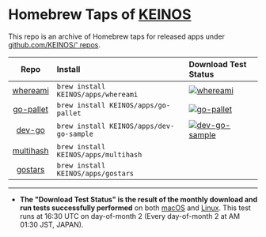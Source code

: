 # Homebrew Taps of [KEINOS](https://github.com/KEINOS/)

This repo is an archive of Homebrew taps for released apps under [github.com/KEINOS/' repos](https://github.com/KEINOS?tab=repositories).

Repo | Install | Download Test Status |
:--: | :-- | :-- |
[whereami](https://github.com/KEINOS/whereami) | `brew install KEINOS/apps/whereami` |[![whereami](https://github.com/KEINOS/homebrew-apps/actions/workflows/whereami.yml/badge.svg)](https://github.com/KEINOS/homebrew-apps/actions/workflows/whereami.yml)|
[go-pallet](https://github.com/KEINOS/go-pallet/) | `brew install KEINOS/apps/go-pallet` | [![go-pallet](https://github.com/KEINOS/homebrew-apps/actions/workflows/go-pallet.yml/badge.svg)](https://github.com/KEINOS/homebrew-apps/actions/workflows/go-pallet.yml)
[dev-go](https://github.com/KEINOS/dev-go/) | `brew install KEINOS/apps/dev-go-sample` | [![dev-go-sample](https://github.com/KEINOS/homebrew-apps/actions/workflows/dev-go-sample.yml/badge.svg)](https://github.com/KEINOS/homebrew-apps/actions/workflows/dev-go-samples.yml)
[multihash](https://github.com/KEINOS/brew-multihash) | `brew install KEINOS/apps/multihash` ||
[gostars](https://github.com/KEINOS/gostars) | `brew install KEINOS/apps/gostars` ||

---

- **The "Download Test Status" is the result of the monthly download and run tests successfully performed** on both [macOS](https://github.com/actions/virtual-environments/blob/main/images/macos/macos-11-Readme.md) and [Linux](https://github.com/actions/virtual-environments/blob/main/images/linux/Ubuntu2004-Readme.md). This test runs at 16:30 UTC on day-of-month 2 (Every day-of-month 2 at AM 01:30 JST, JAPAN).
